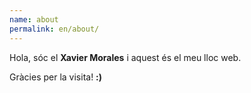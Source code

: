 ```yaml
---
name: about
permalink: en/about/
---
```


Hola, sóc el **Xavier Morales** i aquest és el meu lloc web.

Gràcies per la visita! **:)**
